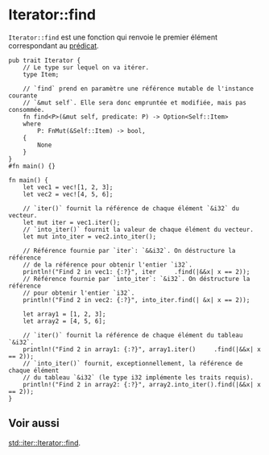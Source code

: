# Iterator::find

`Iterator::find` est une fonction qui renvoie le premier élément correspondant au [prédicat][predicat].

```rust,editable
pub trait Iterator {
    // Le type sur lequel on va itérer.
    type Item;

    // `find` prend en paramètre une référence mutable de l'instance courante
    // `&mut self`. Elle sera donc empruntée et modifiée, mais pas consommée.
    fn find<P>(&mut self, predicate: P) -> Option<Self::Item>
    where
        P: FnMut(&Self::Item) -> bool,
    {
        None
    }
}
#fn main() {}

```

```rust,editable
fn main() {
    let vec1 = vec![1, 2, 3];
    let vec2 = vec![4, 5, 6];

    // `iter()` fournit la référence de chaque élément `&i32` du vecteur.
    let mut iter = vec1.iter();
    // `into_iter()` fournit la valeur de chaque élément du vecteur.
    let mut into_iter = vec2.into_iter();

    // Référence fournie par `iter`: `&&i32`. On déstructure la référence
    // de la référence pour obtenir l'entier `i32`.
    println!("Find 2 in vec1: {:?}", iter     .find(|&&x| x == 2));
    // Référence fournie par `into_iter`: `&i32`. On déstructure la référence 
    // pour obtenir l'entier `i32`.
    println!("Find 2 in vec2: {:?}", into_iter.find(| &x| x == 2));

    let array1 = [1, 2, 3];
    let array2 = [4, 5, 6];

    // `iter()` fournit la référence de chaque élément du tableau `&i32`.
    println!("Find 2 in array1: {:?}", array1.iter()     .find(|&&x| x == 2));
    // `into_iter()` fournit, exceptionnellement, la référence de chaque élément
    // du tableau `&i32` (le type i32 implémente les traits requis).
    println!("Find 2 in array2: {:?}", array2.into_iter().find(|&&x| x == 2));
}

```

## Voir aussi

[std::iter::Iterator::find][find].

[find]: http://doc.rust-lang.org/std/iter/trait.Iterator.html#method.find
[predicat]: https://en.wikipedia.org/wiki/Predicate_%28mathematical_logic%29

